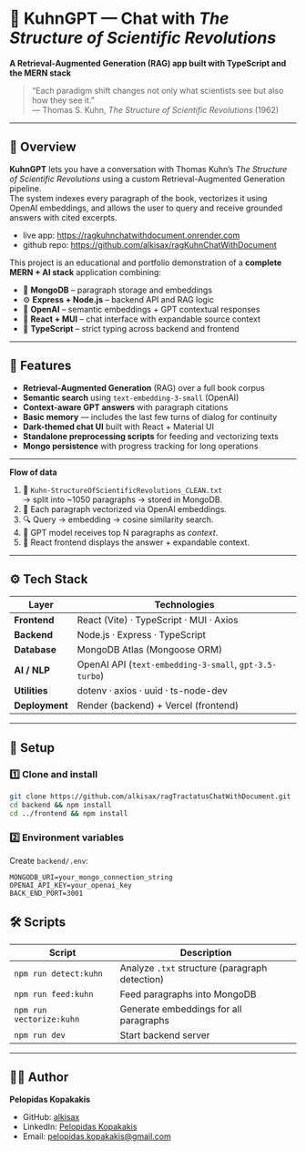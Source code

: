 # 🧠 KuhnGPT — Chat with *The Structure of Scientific Revolutions*

**A Retrieval-Augmented Generation (RAG) app built with TypeScript and the MERN stack**

> “Each paradigm shift changes not only what scientists see but also how they see it.”  
> — Thomas S. Kuhn, *The Structure of Scientific Revolutions* (1962)

---

## 📘 Overview

**KuhnGPT** lets you have a conversation with Thomas Kuhn’s *The Structure of Scientific Revolutions* using a custom Retrieval-Augmented Generation pipeline.  
The system indexes every paragraph of the book, vectorizes it using OpenAI embeddings, and allows the user to query and receive grounded answers with cited excerpts.

- live app: https://ragkuhnchatwithdocument.onrender.com
- github repo: https://github.com/alkisax/ragKuhnChatWithDocument

This project is an educational and portfolio demonstration of a **complete MERN + AI stack** application combining:

- 🧩 **MongoDB** – paragraph storage and embeddings  
- ⚙️ **Express + Node.js** – backend API and RAG logic  
- 🧠 **OpenAI** – semantic embeddings + GPT contextual responses  
- 💬 **React + MUI** – chat interface with expandable source context  
- 🧾 **TypeScript** – strict typing across backend and frontend  

---

## 🚀 Features

- **Retrieval-Augmented Generation** (RAG) over a full book corpus  
- **Semantic search** using `text-embedding-3-small` (OpenAI)  
- **Context-aware GPT answers** with paragraph citations  
- **Basic memory** — includes the last few turns of dialog for continuity  
- **Dark-themed chat UI** built with React + Material UI  
- **Standalone preprocessing scripts** for feeding and vectorizing texts  
- **Mongo persistence** with progress tracking for long operations  

---

**Flow of data**

1. 🧾 `Kuhn-StructureOfScientificRevolutions_CLEAN.txt`  
   → split into ~1050 paragraphs → stored in MongoDB.  
2. 🧮 Each paragraph vectorized via OpenAI embeddings.  
3. 🔍 Query → embedding → cosine similarity search.  
4. 🧠 GPT model receives top N paragraphs as *context*.  
5. 💬 React frontend displays the answer + expandable context.

---

## ⚙️ Tech Stack

| Layer          | Technologies                                           |
|----------------|--------------------------------------------------------|
| **Frontend**   | React (Vite) · TypeScript · MUI · Axios                |
| **Backend**    | Node.js · Express · TypeScript                         |
| **Database**   | MongoDB Atlas (Mongoose ORM)                           |
| **AI / NLP**   | OpenAI API (`text-embedding-3-small`, `gpt-3.5-turbo`) |
| **Utilities**  | dotenv · axios · uuid · ts-node-dev                    |
| **Deployment** | Render (backend) + Vercel (frontend)                   |

---

## 🧮 Setup

### 1️⃣ Clone and install
```bash
git clone https://github.com/alkisax/ragTractatusChatWithDocument.git
cd backend && npm install
cd ../frontend && npm install
```

### 2️⃣ Environment variables
Create `backend/.env`:
```env
MONGODB_URI=your_mongo_connection_string
OPENAI_API_KEY=your_openai_key
BACK_END_PORT=3001
```


## 🛠️ Scripts

| Script | Description |
|--------|--------------|
| `npm run detect:kuhn` | Analyze `.txt` structure (paragraph detection) |
| `npm run feed:kuhn` | Feed paragraphs into MongoDB |
| `npm run vectorize:kuhn` | Generate embeddings for all paragraphs |
| `npm run dev` | Start backend server |

---

## 🧑‍💻 Author

**Pelopidas Kopakakis**  
- GitHub: [alkisax](https://github.com/alkisax)  
- LinkedIn: [Pelopidas Kopakakis](https://www.linkedin.com/in/pelopidas-kopakakis/)  
- Email: pelopidas.kopakakis@gmail.com  

